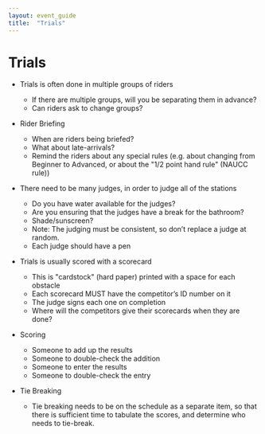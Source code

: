 ```yaml
---
layout: event_guide
title:  "Trials"
---
```


# Trials

* Trials is often done in multiple groups of riders

    * If there are multiple groups, will you be separating them in advance?
    * Can riders ask to change groups?

* Rider Briefing

    * When are riders being briefed?
    * What about late-arrivals?
    * Remind the riders about any special rules (e.g. about changing from Beginner to Advanced, or about the "1/2 point hand rule" (NAUCC rule))

* There need to be many judges, in order to judge all of the stations

    * Do you have water available for the judges?
    * Are you ensuring that the judges have a break for the bathroom?
    * Shade/sunscreen?
    * Note: The judging must be consistent, so don’t replace a judge at random.
    * Each judge should have a pen

* Trials is usually scored with a scorecard

    * This is "cardstock" (hard paper) printed with a space for each obstacle
    * Each scorecard MUST have the competitor’s ID number on it
    * The judge signs each one on completion
    * Where will the competitors give their scorecards when they are done?

* Scoring

    * Someone to add up the results
    * Someone to double-check the addition
    * Someone to enter the results
    * Someone to double-check the entry

* Tie Breaking

    * Tie breaking needs to be on the schedule as a separate item, so that there is sufficient time to tabulate the scores, and determine who needs to tie-break.
